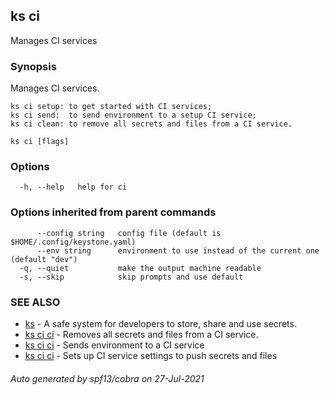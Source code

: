 ## ks ci

Manages CI services

### Synopsis

Manages CI services.

	ks ci setup: to get started with CI services;
	ks ci send:  to send environment to a setup CI service;
	ks ci clean: to remove all secrets and files from a CI service.


```
ks ci [flags]
```

### Options

```
  -h, --help   help for ci
```

### Options inherited from parent commands

```
      --config string   config file (default is $HOME/.config/keystone.yaml)
      --env string      environment to use instead of the current one (default "dev")
  -q, --quiet           make the output machine readable
  -s, --skip            skip prompts and use default
```

### SEE ALSO

* [ks](ks.md)	 - A safe system for developers to store, share and use secrets.
* [ks ci ci](ks_ci_ci.md)	 - Removes all secrets and files from a CI service.
* [ks ci ci](ks_ci_ci.md)	 - Sends environment to a CI service
* [ks ci ci](ks_ci_ci.md)	 - Sets up CI service settings to push secrets and files

###### Auto generated by spf13/cobra on 27-Jul-2021
